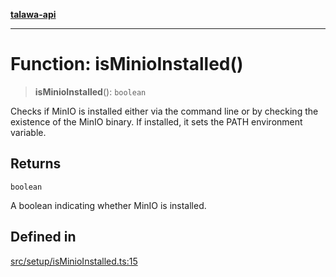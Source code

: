[**talawa-api**](../../../README.md)

***

# Function: isMinioInstalled()

> **isMinioInstalled**(): `boolean`

Checks if MinIO is installed either via the command line or by checking the existence of the MinIO binary.
If installed, it sets the PATH environment variable.

## Returns

`boolean`

A boolean indicating whether MinIO is installed.

## Defined in

[src/setup/isMinioInstalled.ts:15](https://github.com/Suyash878/talawa-api/blob/095e6964ce2a06c1c30d1acf81b6162203f1db91/src/setup/isMinioInstalled.ts#L15)
